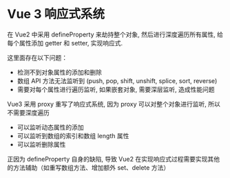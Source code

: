 # Vue 3 响应式系统

在 Vue2 中采用 defineProperty 来劫持整个对象, 然后进行深度遍历所有属性, 给每个属性添加 getter 和 setter, 实现响应式.

这里面存在以下问题：

- 检测不到对象属性的添加和删除
- 数组 API 方法无法监听到 (push, pop, shift, unshift, splice, sort, reverse)
- 需要对每个属性进行遍历监听, 如果嵌套对象, 需要深层监听, 造成性能问题

Vue3 采用 proxy 重写了响应式系统, 因为 proxy 可以对整个对象进行监听, 所以不需要深度遍历

- 可以监听动态属性的添加
- 可以监听到数组的索引和数组 length 属性
- 可以监听删除属性

正因为 defineProperty 自身的缺陷, 导致 Vue2 在实现响应式过程需要实现其他的方法辅助（如重写数组方法、增加额外 set、delete 方法）
